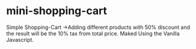 # mini-shopping-cart
Simple Shopping-Cart ->Adding different products with 50% discount and the result will be the 10% tax from total price. Maked Using the Vanilla Javascript. 
